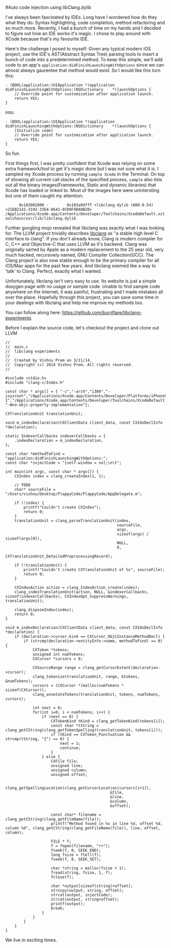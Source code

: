 #Auto code injection using libClang.dylib

I've always been fascinated by IDEs. Long have I wondered how do they what they do: Syntax highlighting, code completion, method refactoring and so much more. Recently, I had a bunch of time on my hands and I decided to figure out how an IDE works it's magic. I chose to play around with XCode because that's my favourite IDE.

Here's the challenge I posed to myself: Given any typical modern iOS project, use the IDE's AST(Abstract Syntax Tree) parsing tools to insert a bunch of code into a predetermined method. To keep this simple, we'll add code to an app's `application:didFinishLaunchingWithOptions` since we can almost always gaurentee that method would exist. So I would like this turn this:

	- (BOOL)application:(UIApplication *)application didFinishLaunchingWithOptions:(NSDictionary 	*)launchOptions {
    	// Override point for customization after application launch.
	    return YES;
	}
into:
	
	- (BOOL)application:(UIApplication *)application didFinishLaunchingWithOptions:(NSDictionary 	*)launchOptions {
		[Initialize code]
    	// Override point for customization after application launch.
	    return YES;
	}
So fun.

First things first, I was pretty confident that Xcode was relying on some extra framework/tool to get it's magic done but I was not sure what it is. I sampled my Xcode process by running `sample Xcode` in the Terminal. On top of showing all current call stacks of the specified process, `sample` also lists out all the binary images(Frameworks, Static and dynamic libraries) that Xcode has loaded or linked to. Most of the images here were unintersting but one of them caught my attention:

`       0x103002000 -        0x103a94fff +libclang.dylib (600.0.54) <21EB2141-3192-33E4-8641-8CD0F9DA0B20> /Applications/Xcode.app/Contents/Developer/Toolchains/XcodeDefault.xctoolchain/usr/lib/libclang.dylib
`

Further googling mojo revealed that libclang was exactly what I was looking for. The LLVM project trivially describes [libclang](http://clang.llvm.org/doxygen/group__CINDEX.html) as "a stable high level C interface to clang". If you don't already know, Clang is modern compiler for C, C++ and Objective-C that uses LLVM as it's backend. Clang was originally sarted by Apple as a modern replacement to the 25 year old, very much hacked, recursively named, GNU Compiler Collection(GCC). The Clang project is also now stable enough to be the primary compiler for all iOS/Mac apps for the past few years. And libclang seemed like a way to 'talk' to Clang. Perfect, exactly what I wanted.

Unfortunately, libclang isn't very easy to use. Its website is just a simple doxygen page with no usage or sample code. Unable to find sample code anywhere on the internet, it was painful, frustrating and I made mistakes all over the place. Hopefully through this project, you can save some time in your dealings with libclang and help me improve my methods too.

You can follow along here: https://github.com/burnflare/libclang-experiments

Before I explain the source code, let's checkout the project and clone out LLVM

	//
	//  main.c
	//  libclang experiments
	//
	//  Created by Vishnu Prem on 3/11/14.
	//  Copyright (c) 2014 Vishnu Prem. All rights reserved.
	//
	
	#include <stdio.h>
	#include "clang-c/Index.h"
	
	const char * args[] = { "-c","-arch","i386","-isysroot","/Applications/Xcode.app/Contents/Developer/Platforms/iPhoneSimulator.platform/Developer/SDKs/iPhoneSimulator.sdk","-I","/Applications/Xcode.app/Contents/Developer/Toolchains/XcodeDefault.xctoolchain/usr/lib/clang/6.0/include", "-Wno-objc-property-implementation"};
	
	CXTranslationUnit translationUnit;
	
	void m_indexDeclaration(CXClientData client_data, const CXIdxDeclInfo *declaration);
	
	static IndexerCallbacks indexerCallbacks = {
	    .indexDeclaration = m_indexDeclaration,
	};
	
	const char *methodToFind = "application:didFinishLaunchingWithOptions:";
	const char *injectCode = "[self.window = no];\n\t";
	
	int main(int argc, const char * argv[]) {
	    CXIndex index = clang_createIndex(1, 1);
	    
	    // TODO
	    char* sourceFile = "/Users/vishnu/Desktop/FlappyCode/FlappyCode/AppDelegate.m";
	    
	    if (!index) {
	        printf("Couldn't create CXIndex");
	        return 0;
	    }
	    translationUnit = clang_parseTranslationUnit(index,
	                                                 sourceFile,
	                                                 args,
	                                                 sizeof(args) / sizeof(args[0]),
	                                                 NULL,
	                                                 0,
	                                                 CXTranslationUnit_DetailedPreprocessingRecord);
	    
	    if (!translationUnit) {
	        printf("Couldn't create CXTranslationUnit of %s", sourceFile);
	        return 0;
	    }
	    
	    CXIndexAction action = clang_IndexAction_create(index);
	    clang_indexTranslationUnit(action, NULL, &indexerCallbacks, sizeof(indexerCallbacks), CXIndexOpt_SuppressWarnings, translationUnit);
	    
	    clang_disposeIndex(index);
	    return 0;
	}
	
	void m_indexDeclaration(CXClientData client_data, const CXIdxDeclInfo *declaration) {
	    if (declaration->cursor.kind == CXCursor_ObjCInstanceMethodDecl) {
	        if (strcmp(declaration->entityInfo->name, methodToFind) == 0) {
	            CXToken *tokens;
	            unsigned int numTokens;
	            CXCursor *cursors = 0;
	            
	            CXSourceRange range = clang_getCursorExtent(declaration->cursor);
	            clang_tokenize(translationUnit, range, &tokens, &numTokens);
	            cursors = (CXCursor *)malloc(numTokens * sizeof(CXCursor));
	            clang_annotateTokens(translationUnit, tokens, numTokens, cursors);
	            
	            int next = 0;
	            for(int i=0; i < numTokens; i++) {
	                if (next == 0) {
	                    CXTokenKind tKind = clang_getTokenKind(tokens[i]);
	                    const char *tString = clang_getCString(clang_getTokenSpelling(translationUnit, tokens[i]));
	                    if (tKind == CXToken_Punctuation && strcmp(tString, "{") == 0) {
	                        next = 1;
	                        continue;
	                    }
	                } else {
	                    CXFile file;
	                    unsigned line;
	                    unsigned column;
	                    unsigned offset;
	                    
	                    clang_getSpellingLocation(clang_getCursorLocation(cursors[i+1]),
	                                              &file,
	                                              &line,
	                                              &column,
	                                              &offset);
	                    
	                    const char* filename = clang_getCString(clang_getFileName(file));
	                    printf("Method found in %s in line %d, offset %d, column %d", clang_getCString(clang_getFileName(file)), line, offset, column);
	                    
	                    FILE * f;
	                    f = fopen(filename, "r+");
	                    fseek(f, 0, SEEK_END);
	                    long fsize = ftell(f);
	                    fseek(f, 0, SEEK_SET);
	                    
	                    char *string = malloc(fsize + 1);
	                    fread(string, fsize, 1, f);
	                    fclose(f);
	                    
	                    char *output[sizeof(string)+offset];
	                    strncpy(output, string, offset);
	                    strcat(output, injectCode);
	                    strcat(output, string+offset);
	                    printf(output);
	                    break;
	                }
	            }
	        }
	    }
	}


We live in exciting times.